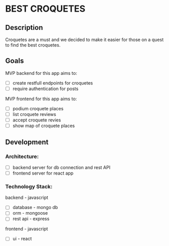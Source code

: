 # BEST CROQUETES
## Description
Croquetes are a must and we decided to make it easier for those on a quest to find the best croquetes.

## Goals
MVP backend for this app aims to:
* [ ] create restfull endpoints for croquetes
* [ ] require authentication for posts

MVP frontend for this app aims to:
* [ ] podium croquete places
* [ ] list croquete reviews
* [ ] accept croquete revies
* [ ] show map of croquete places

## Development
### Architecture:
* [ ] backend server for db connection and rest API
* [ ] frontend server for react app

### Technology Stack:
backend - javascript
* [ ] database - mongo db
* [ ] orm - mongoose
* [ ] rest api - express

frontend - javascript
* [ ] ui - react